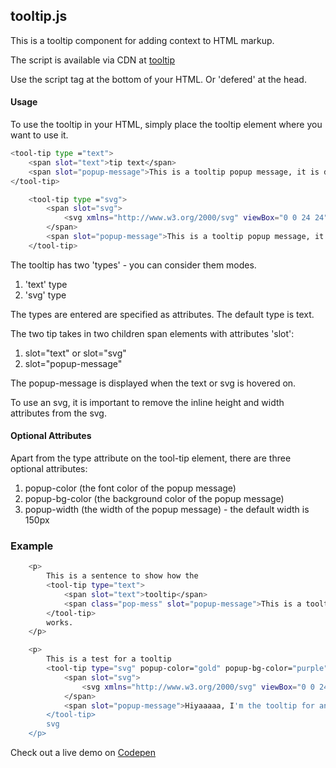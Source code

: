 ## tooltip.js

This is a tooltip component for adding context to HTML markup.

The script is available via CDN at [tooltip](https://storage.googleapis.com/leke_cdn/tooltip.min.js)

Use the script tag at the bottom of your HTML. Or 'defered' at the head.
<script src="https://storage.googleapis.com/leke_cdn/tooltip.min.js"></script>


#### Usage
To use the tooltip in your HTML, simply place the tooltip element where you want to use it.

```sh
<tool-tip type ="text">
	<span slot="text">tip text</span>
	<span slot="popup-message">This is a tooltip popup message, it is displayed when the text slot is hovered</span>
</tool-tip>
```
```sh
    <tool-tip type ="svg">
        <span slot="svg">
            <svg xmlns="http://www.w3.org/2000/svg" viewBox="0 0 24 24"><path d="M12 2C6.48 2 2 6.48 2 12s4.48 10 10 10 10-4.48 10-10S17.52 2 12 2zm1 17h-2v-2h2v2zm2.07-7.75l-.9.92C13.45 12.9 13 13.5 13 15h-2v-.5c0-1.1.45-2.1 1.17-2.83l1.24-1.26c.37-.36.59-.86.59-1.41 0-1.1-.9-2-2-2s-2 .9-2 2H8c0-2.21 1.79-4 4-4s4 1.79 4 4c0 .88-.36 1.68-.93 2.25z"/></svg>
        </span>
        <span slot="popup-message">This is a tooltip popup message, it is displayed when the text slot is hovered</span>
    </tool-tip>
```

The tooltip has two 'types' - you can consider them modes.
 1. 'text' type
 2. 'svg' type

The types are entered are specified as attributes. The default type is text.

The two tip takes in two children span elements with attributes 'slot':
 1. slot="text" or slot="svg" 
 2. slot="popup-message"

The popup-message is displayed when the text or svg is hovered on.

To use an svg, it is important to remove the inline height and width attributes from the svg.


#### Optional Attributes
Apart from the type attribute on the tool-tip element, there are three optional attributes:
 1. popup-color (the font color of the popup message)
 2. popup-bg-color (the background color of the popup message)
 3. popup-width (the width of the popup message) - the default width is 150px


### Example
```sh
    <p>
        This is a sentence to show how the
        <tool-tip type="text">
            <span slot="text">tooltip</span>
            <span class="pop-mess" slot="popup-message">This is a tooltip, it is displayed on hover</span>
        </tool-tip>
        works.
    </p>
```

```sh
    <p>
        This is a test for a tooltip
        <tool-tip type="svg" popup-color="gold" popup-bg-color="purple" popup-width="300px">
            <span slot="svg">
                <svg xmlns="http://www.w3.org/2000/svg" viewBox="0 0 24 24"><path d="M12 2C6.48 2 2 6.48 2 12s4.48 10 10 10 10-4.48 10-10S17.52 2 12 2zm1 17h-2v-2h2v2zm2.07-7.75l-.9.92C13.45 12.9 13 13.5 13 15h-2v-.5c0-1.1.45-2.1 1.17-2.83l1.24-1.26c.37-.36.59-.86.59-1.41 0-1.1-.9-2-2-2s-2 .9-2 2H8c0-2.21 1.79-4 4-4s4 1.79 4 4c0 .88-.36 1.68-.93 2.25z"/></svg>
            </span>
            <span slot="popup-message">Hiyaaaaa, I'm the tooltip for an svg icon</span>
        </tool-tip>
        svg
    </p>
```


Check out a live demo on [Codepen](https://codepen.io/andrestyles/pen/yLOrXev?editors=1100)